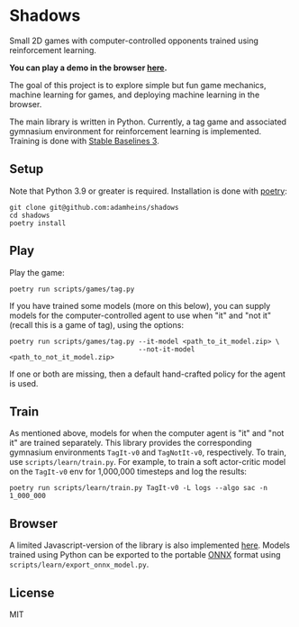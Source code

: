 # Shadows

Small 2D games with computer-controlled opponents trained using reinforcement
learning.

**You can play a demo in the browser [here](https://adamheins.com/projects/shadows/web/).**

The goal of this project is to explore simple but fun game mechanics, machine
learning for games, and deploying machine learning in the browser.

The main library is written in Python. Currently, a tag game and associated
gymnasium environment for reinforcement learning is implemented. Training is
done with [Stable Baselines 3](https://stable-baselines3.readthedocs.io/).

## Setup

Note that Python 3.9 or greater is required. Installation is done with
[poetry](https://python-poetry.org/):
```
git clone git@github.com:adamheins/shadows
cd shadows
poetry install
```

## Play

Play the game:
```
poetry run scripts/games/tag.py
```

If you have trained some models (more on this below), you can supply models for
the computer-controlled agent to use when "it" and "not it" (recall this is a
game of tag), using the options:
```
poetry run scripts/games/tag.py --it-model <path_to_it_model.zip> \
                                --not-it-model <path_to_not_it_model.zip>
```
If one or both are missing, then a default hand-crafted policy for the agent is
used.

## Train

As mentioned above, models for when the computer agent is "it" and "not it" are
trained separately. This library provides the corresponding gymnasium
environments `TagIt-v0` and `TagNotIt-v0`, respectively. To train, use
`scripts/learn/train.py`. For example, to train a soft actor-critic model on
the `TagIt-v0` env for 1,000,000 timesteps and log the results:
```
poetry run scripts/learn/train.py TagIt-v0 -L logs --algo sac -n 1_000_000
```

## Browser

A limited Javascript-version of the library is also implemented [here](./web).
Models trained using Python can be exported to the portable
[ONNX](https://onnx.ai/) format using `scripts/learn/export_onnx_model.py`.

## License

MIT
